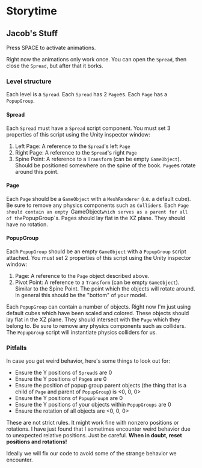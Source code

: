 # Storytime

## Jacob's Stuff

Press SPACE to activate animations.

Right now the animations only work once. You can open the `Spread`, then close the `Spread`, but after that it borks.

### Level structure

Each level is a `Spread`. Each `Spread` has 2 `Page`es. Each `Page` has a `PopupGroup`.

#### Spread

Each `Spread` must have a `Spread` script component. You must set 3 properties of this script using the Unity inspector window:

1. Left Page: A reference to the `Spread`'s left `Page`
2. Right Page: A reference to the `Spread`'s right `Page`
3. Spine Point: A reference to a `Transform` (can be empty `GameObject`). Should be positioned somewhere on the spine of the book. `Page`es rotate around this point.

#### Page

Each `Page` should be a `GameObject` with a `MeshRenderer` (i.e. a default cube). Be sure to remove any physics components such as `Collider`s.
Each `Page should contain an empty `GameObject` which serves as a parent for all of the `PopupGroup`s.
Pages should lay flat in the XZ plane. They should have no rotation.

#### PopupGroup

Each `PopupGroup` should be an empty `GameObject` with a `PopupGroup` script attached. You must set 2 properties of this script using the Unity inspector window:

1. Page: A reference to the `Page` object described above.
2. Pivot Point: A reference to a `Transform` (can be empty `GameObject`). Similar to the Spine Point. The point which the objects will rotate around. In general this should be the "bottom" of your model.

Each `PopupGroup` can contain a number of objects. Right now I'm just using default cubes which have been scaled and colored.
These objects should lay flat in the XZ plane. They should intersect with the `Page` which they belong to.
Be sure to remove any physics components such as colliders. The `PopupGroup` script will instantiate physics colliders for us.

### Pitfalls

In case you get weird behavior, here's some things to look out for:

* Ensure the Y positions of `Spread`s are 0
* Ensure the Y positions of `Page`s are 0
* Ensure the position of popup group parent objects (the thing that is a child of `Page` and parent of `PopupGroup`) is <0, 0, 0>
* Ensure the Y positions of `PopupGroup`s are 0
* Ensure the Y positions of your objects within `PopupGroups` are 0
* Ensure the rotation of all objects are <0, 0, 0>

These are not strict rules. It might work fine with nonzero positions or rotations. I have just found that I sometimes encounter weird behavior due to unexpected relative positions. Just be careful. **When in doubt, reset positions and rotations!**

Ideally we will fix our code to avoid some of the strange behavior we encounter.